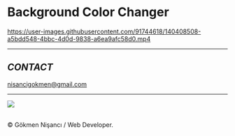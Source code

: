 # Background Color Changer


https://user-images.githubusercontent.com/91744618/140408508-a5bdd548-4bbc-4d0d-9838-a6ea9afc58d0.mp4

<hr>
<h2><i>CONTACT</i></h2>
<a href = "http://www.gmail.com" > nisancigokmen@gmail.com</a> <br>
<hr>
<div>
<img src="https://media3.giphy.com/media/l4FGljozu0MI3iK4M/giphy.gif?cid=ecf05e47dpbsgztdt3c6dzpmrssb8qquto6wo85m0dhw68ct&rid=giphy.gif&ct=g">
</div><br>




&copy; Gökmen Nişancı / Web Developer.
